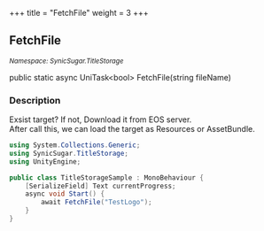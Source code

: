 +++
title = "FetchFile"
weight = 3
+++
## FetchFile
<small>*Namespace: SynicSugar.TitleStorage*</small>

public static async UniTask&lt;bool&gt; FetchFile(string fileName)


### Description
Exsist target? If not, Download it from EOS server. <br />
After call this, we can load the target as Resources or AssetBundle.


```cs
using System.Collections.Generic;
using SynicSugar.TitleStorage;
using UnityEngine;

public class TitleStorageSample : MonoBehaviour {
    [SerializeField] Text currentProgress;
    async void Start() {
        await FetchFile("TestLogo");
    }
}
```